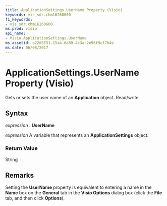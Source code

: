 ```yaml
---
title: ApplicationSettings.UserName Property (Visio)
keywords: vis_sdr.chm16260600
f1_keywords:
- vis_sdr.chm16260600
ms.prod: visio
api_name:
- Visio.ApplicationSettings.UserName
ms.assetid: a22d5f51-15a4-6a89-4c3a-2e96f9cf7b4e
ms.date: 06/08/2017
---
```



# ApplicationSettings.UserName Property (Visio)

Gets or sets the user name of an **Application** object. Read/write.


## Syntax

 _expression_ . **UserName**

 _expression_ A variable that represents an **ApplicationSettings** object.


### Return Value

String


## Remarks

Setting the **UserName** property is equivalent to entering a name in the **Name** box on the **General** tab in the **Visio Options** dialog box (click the **File** tab, and then click **Options**).


